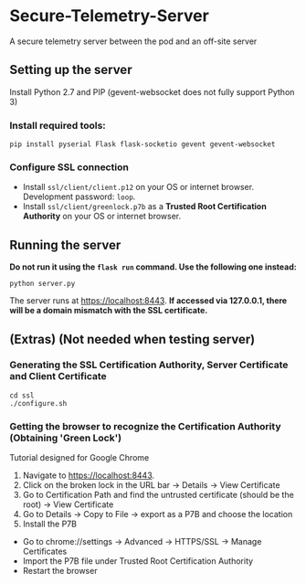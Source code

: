 # Secure-Telemetry-Server
A secure telemetry server between the pod and an off-site server

## Setting up the server
Install Python 2.7 and PIP (gevent-websocket does not fully support Python 3)

### Install required tools:
```
pip install pyserial Flask flask-socketio gevent gevent-websocket
```
### Configure SSL connection
- Install `ssl/client/client.p12` on your OS or internet browser. Development password: `loop`.
- Install `ssl/client/greenlock.p7b` as a **Trusted Root Certification Authority** on your OS or internet browser.

## Running the server
**Do not run it using the `flask run` command. Use the following one instead:**
```
python server.py
```
The server runs at <https://localhost:8443>.
**If accessed via 127.0.0.1, there will be a domain mismatch with the SSL certificate.**

## (Extras) (Not needed when testing server)
### Generating the SSL Certification Authority, Server Certificate and Client Certificate
```
cd ssl
./configure.sh
```
### Getting the browser to recognize the Certification Authority (Obtaining 'Green Lock')
Tutorial designed for Google Chrome

1. Navigate to <https://localhost:8443>.
2. Click on the broken lock in the URL bar -> Details -> View Certificate
3. Go to Certification Path and find the untrusted certificate (should be the root) -> View Certificate
4. Go to Details -> Copy to File -> export as a P7B and choose the location
5. Install the P7B
  * Go to chrome://settings -> Advanced -> HTTPS/SSL -> Manage Certificates
  * Import the P7B file under Trusted Root Certification Authority
  * Restart the browser
